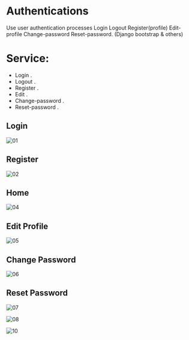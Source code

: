 # Authentications
Use user authentication processes Login Logout Register(profile) Edit-profile Change-password Reset-password. 
(Django bootstrap &amp; others)

# Service:
* Login .
* Logout .
* Register .
* Edit .
* Change-password .
* Reset-password .


## Login
![01](https://user-images.githubusercontent.com/30366380/69778092-3e55ce00-11cd-11ea-95fa-86a5ba747a27.png)


## Register
![02](https://user-images.githubusercontent.com/30366380/69778066-1b2b1e80-11cd-11ea-873c-1571b3fa1776.png)



## Home
![04](https://user-images.githubusercontent.com/30366380/69778122-588fac00-11cd-11ea-8260-93771a3d5083.png)


## Edit Profile
![05](https://user-images.githubusercontent.com/30366380/69778178-9ab8ed80-11cd-11ea-9110-ed59c8347d84.png)


## Change Password
![06](https://user-images.githubusercontent.com/30366380/69778204-a99fa000-11cd-11ea-9efa-4dd0e73980e8.png)


## Reset Password
![07](https://user-images.githubusercontent.com/30366380/69778238-c89e3200-11cd-11ea-91a5-20d7327a6e84.png)


![08](https://user-images.githubusercontent.com/30366380/69778278-e53a6a00-11cd-11ea-901d-d9ee4a6173dc.png)

![10](https://user-images.githubusercontent.com/30366380/69778049-08184e80-11cd-11ea-83ed-3d2f444b03e5.png)
